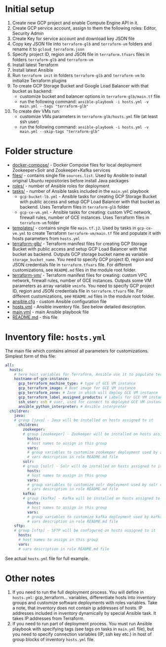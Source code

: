 # Initial setup

1. Create new GCP project and enable Compute Engine API in it.
1. Create GCP service account, assign to them the following roles: Editor, Security Admin
2. Create Key for service account and download key JSON file
3. Copy key JSON file into `terraform-glb` and `terraform-vm` folders and rename it to `gcloud_terraform.json`
4. Specify project ID, region and JSON file in `terraform.tfvars` files in folders `terraform-glb` and `terraform-vm`
5. Install latest Terraform
6. Install latest Ansible
7. Run `terraform init` in folders `terraform-glb` and `terraform-vm` to initialize Terraform plugins
8. To create GCP Storage Bucket and Google Load Balancer with that bucket as backend:
    - customize bucket and balancer options in `terraform-glb/main.tf` file
    - run the following command:
        `ansible-playbook -i hosts.yml -v main.yml --tags "terraform-glb"`
9. To create dev VMs run:
    - customize VMs parameters in `terraform-glb/hosts.yml` file (at least ssh user)
    - run the following command:
        `ansible-playbook -i hosts.yml -v main.yml --skip-tags "terraform-glb"`


# Folder structure

* [docker-compose/](.\nagendra_solr_kafka_zookeeper\docker-compose) - Docker Compose files for local deployment Zookeeper+Solr and Zookeeper+Kafka services
* [files/](.\nagendra_solr_kafka_zookeeper\files) - contains single file `sources.list`. Used by Ansible to install original Ubuntu repositories before install Java packages
* [roles/](.\nagendra_solr_kafka_zookeeper\roles) - number of Ansible roles for deployment
* [tasks/](.\nagendra_solr_kafka_zookeeper\tasks) - number of Ansible tasks included in the `main.yml` playbook
    * `gcp-bucket-lb.yml` - Ansible tasks for creating GCP Storage Bucket with public access and setup GCP Load Balancer with that bucket as backend. Uses Terraform files in `terraform-glb` folder
    * `gcp-ce-vm.yml` - Ansible tasks for creating: custom VPC network, firewall rules, number of GCE instances. Uses Terraform files in `terraform-vm` folder
* [templates/](.\nagendra_solr_kafka_zookeeper\templates) - contains single file `main.tf.j2`. Used by tasks in `gcp-ce-vm.yml` to create Terraform `terraform-vm/main.tf` file and populate it with hosts parameters from `hosts.yml`
* [terraform-glb/](.\nagendra_solr_kafka_zookeeper\terraform-glb) - Terraform manifest files for creating GCP Storage Bucket with public access and setup GCP Load Balancer with that bucket as backend. Outputs GCP storage bucket name as variable `storage_bucket_name`. You need to specify GCP project ID, region and JSON credentials file in `terraform.tfvars` file. For different customizations, see `README.md` files in the module root folder.
* [terraform-vm/](.\nagendra_solr_kafka_zookeeper\terraform-vm) - Terraform manifest files for creating: custom VPC network, firewall rules, number of GCE instances. Outputs some VM parameters as array variable `vminfo`. You need to specify GCP project ID, region and JSON credentials file in `terraform.tfvars` file. For different customizations, see `README.md` files in the module root folder.
* [ansible.cfg](.\nagendra_solr_kafka_zookeeper\ansible.cfg) - custom Ansible configuration file
* [hosts.yml](.\nagendra_solr_kafka_zookeeper\hosts.yml) - Ansible inventory file. See below detailed description.
* [main.yml](.\nagendra_solr_kafka_zookeeper\main.yml) - main Ansible playbook file
* [README.md](.\nagendra_solr_kafka_zookeeper\README.md) - this file


# Inventory file: `hosts.yml`

The main file which contains almost all parameters for customizations.  
Simplest form of this file:

```yaml
all:
  hosts:
    # here host variables for Terraform, Ansible use it to populate terraform-vm/main.tf Terraform file
    hostname-of-gce-instance:
      gcp_terraform_machine_type: # type of GCE VM instance
      gcp_terraform_image: # Boot image for GCE VM instance
      gcp_terraform_zone: # Zone in which will deploy GCE VM instance
      gcp_terraform_label_assigned_products: # Labels for GCE VM instance
      ssh_user: esh # user, used for connect to deployed GCE VM instance
      ansible_python_interpreter: # Ansible interpreter
  children:
    java:
    # group [java] - Java will be installed on hosts assigned to it
      children:
        zookeeper:
        # group [zookeeper] - Zookeeper will be installed on hosts assigned to it
          hosts:
          # host names to assign in this group
          vars:
          # group variables to customize zookeeper deployment used by zookeeper role
          # vars description in role README.md file
        solr:
        # group [solr] - Solr will be installed on hosts assigned to it
          hosts:
          # host names to assign in this group
          vars:
          # group variables to customize solr deployment used by solr role
          # vars description in role README.md file
        kafka:
        # group [kafka] - Kafka will be installed on hosts assigned to it
          hosts:
          # host names to assign in this group
          vars:
          # group variables to customize kafka deployment used by kafka role
          # vars description in role README.md file
    sftp:
    # group [sftp] - SFTP will be configured on hosts assigned to it
      hosts:
      # host names to assign in this group
      vars:
      # vars description in role README.md file
```
See actual `hosts.yml` file for full example.


# Other notes
1. If you need to run the full deployment process. You will define in `hosts.yml`: gcp_terraform... variables, differentiate hosts into inventory groups and customize software deployments with roles variables. Take a note, that inventory does not contain ip addresses of hosts. IP addresses included in inventory dynamically by special Ansible task. It takes IP addresses from Terraform.
2. If you need to run part of deployment process. You must run Ansible playbook with specifying tags (see tags on tasks in `main.yml` file), but you need to specify connection variables (IP, ssh key etc.) in host of group blocks of inventory `hosts.yml` file.